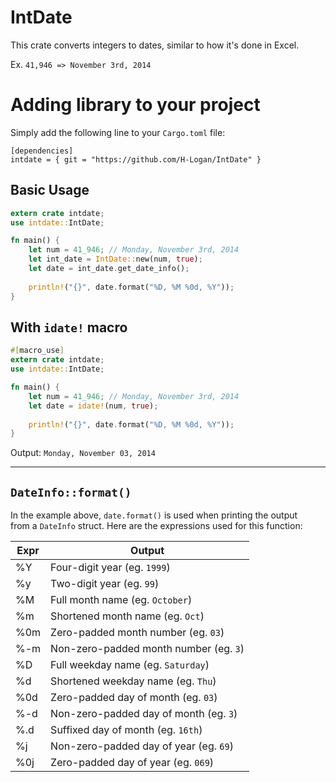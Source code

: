 # IntDate
This crate converts integers to dates, similar to how it's done in Excel.

Ex. `41,946 => November 3rd, 2014`

# Adding library to your project
Simply add the following line to your `Cargo.toml` file:  
```
[dependencies]
intdate = { git = "https://github.com/H-Logan/IntDate" }
```

## Basic Usage
```Rust
extern crate intdate;
use intdate::IntDate;

fn main() {
    let num = 41_946; // Monday, November 3rd, 2014
    let int_date = IntDate::new(num, true);
    let date = int_date.get_date_info();
    
    println!("{}", date.format("%D, %M %0d, %Y"));
}
```

## With `idate!` macro
```Rust
#[macro_use]
extern crate intdate;
use intdate::IntDate;

fn main() {
    let num = 41_946; // Monday, November 3rd, 2014
    let date = idate!(num, true);
    
    println!("{}", date.format("%D, %M %0d, %Y"));
}

```

Output: `Monday, November 03, 2014`

---

## `DateInfo::format()`

In the example above, `date.format()` is used when printing the output  
from a `DateInfo` struct. Here are the expressions used for this function:  

|Expr|Output|
|---|---|
|%Y|Four-digit year (eg. `1999`)
|%y|Two-digit year (eg. `99`)
|%M|Full month name (eg. `October`)
|%m|Shortened month name (eg. `Oct`)
|%0m|Zero-padded month number (eg. `03`)
|%-m|Non-zero-padded month number (eg. `3`)
|%D|Full weekday name (eg. `Saturday`)
|%d|Shortened weekday name (eg. `Thu`)
|%0d|Zero-padded day of month (eg. `03`)
|%-d|Non-zero-padded day of month (eg. `3`)
|%.d|Suffixed day of month (eg. `16th`)
|%j|Non-zero-padded day of year (eg. `69`)
|%0j|Zero-padded day of year (eg. `069`)

